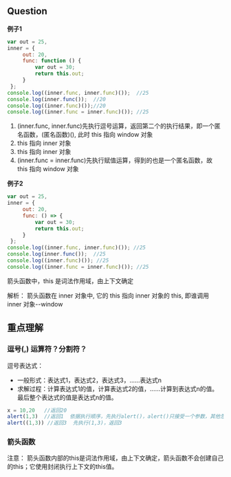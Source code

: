 ## Question
**例子1**
```js
var out = 25,
inner = {
     out: 20,
     func: function () {
         var out = 30;
         return this.out;
     }
 };
console.log((inner.func, inner.func)());  //25 
console.log(inner.func());  //20 
console.log((inner.func)());//20 
console.log((inner.func = inner.func)()); //25
```
1. (inner.func, inner.func)先执行逗号运算，返回第二个的执行结果，即一个匿名函数，(匿名函数)(), 此时 this 指向 window 对象
2. this 指向 inner 对象
3. this 指向 inner 对象
4. (inner.func = inner.func)先执行赋值运算，得到的也是一个匿名函数，故 this 指向 window 对象


**例子2**
```js
var out = 25,
inner = {
     out: 20,
     func: () => {
         var out = 30;
         return this.out;
     }
 };
console.log((inner.func, inner.func)()); //25 
console.log(inner.func());  //25 
console.log((inner.func)()); //25 
console.log((inner.func = inner.func)()); //25 
```
箭头函数中，this 是词法作用域，由上下文确定

解析： 箭头函数在 inner 对象中, 它的 this 指向 inner 对象的 this, 即谁调用 inner 对象--window


## 重点理解

### 逗号(,) 运算符？分割符？

逗号表达式：
 * 一般形式：表达式1，表达式2，表达式3，......表达式n
 * 求解过程：计算表达式1的值，计算表达式2的值，......计算到表达式n的值。最后整个表达式的值是表达式n的值。
 
 ```js
 x = 10,20   //返回20
 alert(1,3)  //返回1  依据执行顺序，先执行alert()，alert()只接受一个参数，其他忽略
 alert((1,3)) //返回3  先执行(1,3)，返回3
 ```


### 箭头函数

注意： 箭头函数内部的this是词法作用域，由上下文确定，箭头函数不会创建自己的this；它使用封闭执行上下文的this值。



